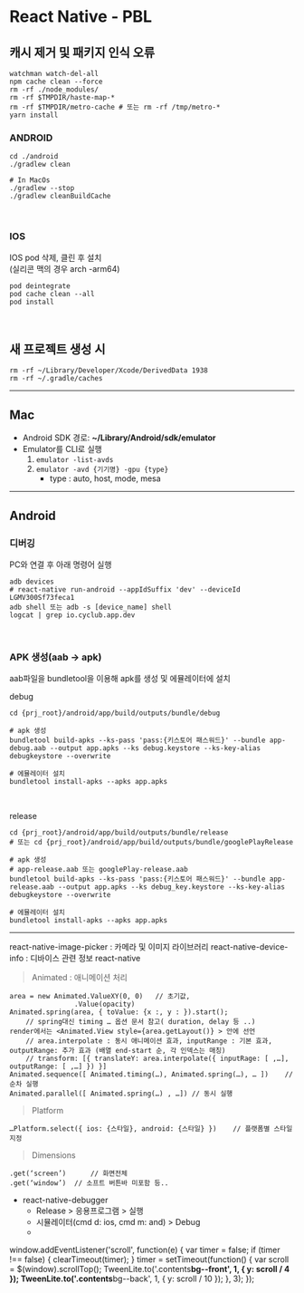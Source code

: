 # React Native - PBL

## 캐시 제거 및 패키지 인식 오류

```shell
watchman watch-del-all
npm cache clean --force
rm -rf ./node_modules/
rm -rf $TMPDIR/haste-map-*
rm -rf $TMPDIR/metro-cache # 또는 rm -rf /tmp/metro-*
yarn install
```

### ANDROID

```shell
cd ./android
./gradlew clean

# In MacOs
./gradlew --stop
./gradlew cleanBuildCache
```

<br />

### IOS

IOS pod 삭제, 클린 후 설치\
(실리콘 맥의 경우 arch -arm64)

```shell
pod deintegrate
pod cache clean --all
pod install
```

<br />

## 새 프로젝트 생성 시

```shell
rm -rf ~/Library/Developer/Xcode/DerivedData 1938
rm -rf ~/.gradle/caches
```

---

## Mac

- Android SDK 경로: **~/Library/Android/sdk/emulator**
- Emulator를 CLI로 실행
  1. `emulator -list-avds`
  2. `emulator -avd {기기명} -gpu {type}`
     - type : auto, host, mode, mesa

---

## Android

### 디버깅

PC와 연결 후 아래 명령어 실행

```shell
adb devices
# react-native run-android --appIdSuffix 'dev' --deviceId LGMV300Sf73feca1
adb shell 또는 adb -s [device_name] shell
logcat | grep io.cyclub.app.dev
```

<br />

### APK 생성(aab -> apk)

aab파일을 bundletool을 이용해 apk를 생성 및 에뮬레이터에 설치

debug

```shell
cd {prj_root}/android/app/build/outputs/bundle/debug

# apk 생성
bundletool build-apks --ks-pass 'pass:{키스토어 패스워드}' --bundle app-debug.aab --output app.apks --ks debug.keystore --ks-key-alias debugkeystore --overwrite

# 에뮬레이터 설치
bundletool install-apks --apks app.apks
```

<br />

release

```shell
cd {prj_root}/android/app/build/outputs/bundle/release
# 또는 cd {prj_root}/android/app/build/outputs/bundle/googlePlayRelease

# apk 생성
# app-release.aab 또는 googlePlay-release.aab
bundletool build-apks --ks-pass 'pass:{키스토어 패스워드}' --bundle app-release.aab --output app.apks --ks debug_key.keystore --ks-key-alias debugkeystore --overwrite

# 에뮬레이터 설치
bundletool install-apks --apks app.apks
```

---

react-native-image-picker : 카메라 및 이미지 라이브러리
react-native-device-info : 디바이스 관련 정보
react-native

> Animated : 애니메이션 처리

    area = new Animated.ValueXY(0, 0) 	// 초기값,
    				.Value(opacity)
    Animated.spring(area, { toValue: {x :, y : }).start();
    	// spring대신 timing … 옵션 문서 참고( duration, delay 등 ..)
    render에서는 <Animated.View style={area.getLayout()} > 안에 선언
    	// area.interpolate : 동시 애니메이션 효과, inputRange : 기본 효과, outputRange: 추가 효과 (배열 end-start 순, 각 인덱스는 매칭)
    	// transform: [{ translateY: area.interpolate({ inputRage: [ ,…], outputRange: [ ,…] }) }]
    Animated.sequence([ Animated.timing(…), Animated.spring(…), … ])	// 순차 실행
    Animated.parallel([ Animated.spring(…) , …]) // 동시 실행

> Platform

    …Platform.select({ ios: {스타일}, android: {스타일} })	// 플랫폼별 스타일 지정

> Dimensions

    .get(‘screen’)		// 화면전체
    .get(‘window’)	// 소프트 버튼바 미포함 등..

- react-native-debugger
  - Release > 응용프로그램 > 실행
  - 시뮬레이터(cmd d: ios, cmd m: and) > Debug
  -

window.addEventListener('scroll', function(e) {
var timer = false;
if (timer !== false) {
clearTimeout(timer);
}
timer = setTimeout(function() {
var scroll = $(window).scrollTop();
TweenLite.to('.contents**bg--front', 1, {
y: scroll / 4
});
TweenLite.to('.contents**bg--back', 1, {
y: scroll / 10
});
}, 3);
});
